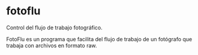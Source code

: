 # fotoflu
Control del flujo de trabajo fotográfico.

FotoFlu es un programa que facilita del flujo de trabajo de un fotógrafo que trabaja con archivos en formato raw.

